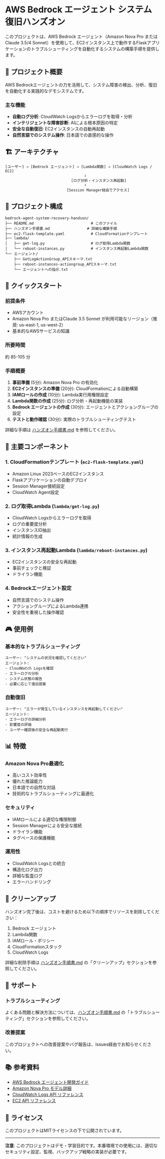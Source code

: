# AWS Bedrock エージェント システム復旧ハンズオン

このプロジェクトは、AWS Bedrock エージェント（Amazon Nova Pro または Claude 3.5/4 Sonnet）を使用して、EC2インスタンス上で動作するFlaskアプリケーションのトラブルシューティングを自動化するシステムの構築手順を提供します。

## 🎯 プロジェクト概要

AWS Bedrockエージェントの力を活用して、システム障害の検出、分析、復旧を自動化する実践的なデモシステムです。

### 主な機能
- **自動ログ分析**: CloudWatch Logsからエラーログを取得・分析
- **インテリジェントな障害診断**: AIによる根本原因の特定
- **安全な自動復旧**: EC2インスタンスの自動再起動
- **自然言語でのシステム操作**: 日本語での直感的な操作

## 🏗️ アーキテクチャ

```
[ユーザー] → [Bedrock エージェント] → [Lambda関数] → [CloudWatch Logs / EC2]
                                    ↓
                              [ログ分析・インスタンス再起動]
                                    ↑
                            [Session Manager経由でアクセス]
```

## 📁 プロジェクト構成

```
bedrock-agent-system-recovery-handson/
├── README.md                          # このファイル
├── ハンズオン手順書.md                 # 詳細な構築手順
├── ec2-flask-template.yaml            # CloudFormationテンプレート
├── lambda/
│   ├── get-log.py                     # ログ取得Lambda関数
│   └── reboot-instances.py            # インスタンス再起動Lambda関数
└── エージェント/
    ├── GetLogActionGroup_APIスキーマ.txt
    ├── reboot-instances-actiongroup_APIスキーマ.txt
    └── エージェントへの指示.txt
```

## 🚀 クイックスタート

### 前提条件
- AWSアカウント
- Amazon Nova Pro またはClaude 3.5 Sonnet が利用可能なリージョン（推奨: us-east-1, us-west-2）
- 基本的なAWSサービスの知識

### 所要時間
約 85-105 分

### 手順概要
1. **事前準備** (5分): Amazon Nova Pro の有効化
2. **EC2インスタンスの準備** (20分): CloudFormationによる自動構築
3. **IAMロールの作成** (10分): Lambda実行用権限設定
4. **Lambda関数の作成** (25分): ログ分析・再起動機能の実装
5. **Bedrock エージェントの作成** (30分): エージェントとアクショングループの設定
6. **テストと動作確認** (30分): 実際のトラブルシューティングテスト

詳細な手順は [ハンズオン手順書.md](./ハンズオン手順書.md) を参照してください。

## 🔧 主要コンポーネント

### 1. CloudFormationテンプレート (`ec2-flask-template.yaml`)
- Amazon Linux 2023ベースのEC2インスタンス
- Flaskアプリケーションの自動デプロイ
- Session Manager接続設定
- CloudWatch Agent設定

### 2. ログ取得Lambda (`lambda/get-log.py`)
- CloudWatch Logsからエラーログを取得
- ログの重要度分析
- インスタンスID抽出
- 統計情報の生成

### 3. インスタンス再起動Lambda (`lambda/reboot-instances.py`)
- EC2インスタンスの安全な再起動
- 事前チェックと検証
- ドライラン機能

### 4. Bedrockエージェント設定
- 自然言語でのシステム操作
- アクショングループによるLambda連携
- 安全性を重視した操作確認

## 🎮 使用例

### 基本的なトラブルシューティング
```
ユーザー: "システムの状況を確認してください"
エージェント: 
- CloudWatch Logsを確認
- エラーログの分析
- システム状態の報告
- 必要に応じて復旧提案
```

### 自動復旧
```
ユーザー: "エラーが発生しているインスタンスを再起動してください"
エージェント:
- エラーログの詳細分析
- 影響度の評価
- ユーザー確認後の安全な再起動実行
```

## 📊 特徴

### Amazon Nova Pro最適化
- 高いコスト効率性
- 優れた推論能力
- 日本語での自然な対話
- 技術的なトラブルシューティングに最適化

### セキュリティ
- IAMロールによる適切な権限制御
- Session Managerによる安全な接続
- ドライラン機能
- タグベースの保護機能

### 運用性
- CloudWatch Logsとの統合
- 構造化ログ出力
- 詳細な監査ログ
- エラーハンドリング

## 🧹 クリーンアップ

ハンズオン完了後は、コストを避けるため以下の順序でリソースを削除してください：

1. Bedrock エージェント
2. Lambda関数
3. IAMロール・ポリシー
4. CloudFormationスタック
5. CloudWatch Logs

詳細な削除手順は [ハンズオン手順書.md](./ハンズオン手順書.md) の「クリーンアップ」セクションを参照してください。

## 🤝 サポート

### トラブルシューティング
よくある問題と解決方法については、[ハンズオン手順書.md](./ハンズオン手順書.md) の「トラブルシューティング」セクションを参照してください。

### 改善提案
このプロジェクトへの改善提案やバグ報告は、Issues経由でお知らせください。

## 📚 参考資料

- [AWS Bedrock エージェント開発ガイド](https://docs.aws.amazon.com/bedrock/latest/userguide/agents.html)
- [Amazon Nova Pro モデル詳細](https://docs.aws.amazon.com/bedrock/latest/userguide/model-parameters-nova.html)
- [CloudWatch Logs API リファレンス](https://docs.aws.amazon.com/AmazonCloudWatchLogs/latest/APIReference/)
- [EC2 API リファレンス](https://docs.aws.amazon.com/AWSEC2/latest/APIReference/)

## 📄 ライセンス

このプロジェクトはMITライセンスの下で公開されています。

---

**注意**: このプロジェクトはデモ・学習目的です。本番環境での使用には、適切なセキュリティ設定、監視、バックアップ戦略の実装が必要です。